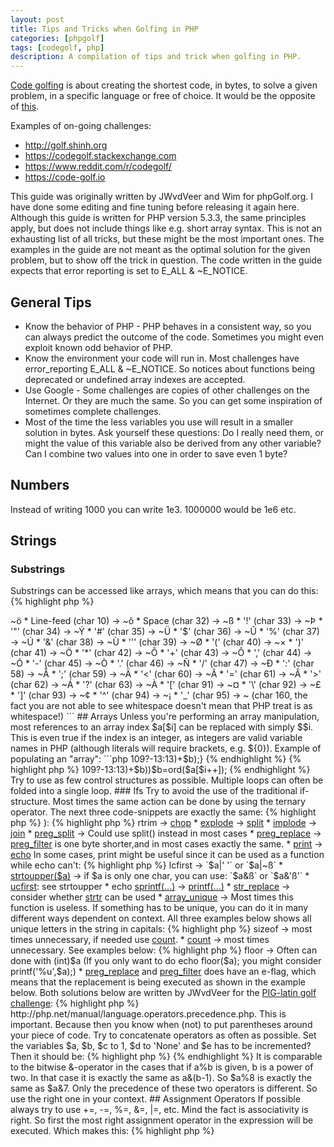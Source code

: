 ```yaml
---
layout: post
title: Tips and Tricks when Golfing in PHP
categories: [phpgolf]
tags: [codegolf, php]
description: A compilation of tips and trick when golfing in PHP.
---
```


<a href="https://en.wikipedia.org/wiki/Code_golf">Code golfing</a> is about creating the shortest code, in bytes, to solve a given problem, in a specific language or free of choice. It would be the opposite of <a href="https://xkcd.com/1960/">this</a>. 

Examples of on-going challenges:
* <a href="http://golf.shinh.org">http://golf.shinh.org</a>
* <a href="https://codegolf.stackexchange.com">https://codegolf.stackexchange.com</a>
* <a href="https://www.reddit.com/r/codegolf/">https://www.reddit.com/r/codegolf/</a>
* <a href="https://code-golf.io">https://code-golf.io</a>

This guide was originally written by JWvdVeer and Wim for phpGolf.org. I have done some editing and fine tuning before releasing it again here. Although this guide is written for PHP version 5.3.3, the same principles apply, but does not include things like e.g. short array syntax. This is not an exhausting list of all tricks, but these might be the most important ones. The examples in the guide are not meant as the optimal solution for the given problem, but to show off the trick in question. The code written in the guide expects that error reporting is set to E_ALL & ~E_NOTICE.

## General Tips

* Know the behavior of PHP - PHP behaves in a consistent way, so you can always predict the outcome of the code. Sometimes you might even exploit known odd behavior of PHP.
* Know the environment your code will run in. Most challenges have error_reporting E_ALL & ~E_NOTICE. So notices about functions being deprecated or undefined array indexes are accepted.
* Use Google - Some challenges are copies of other challenges on the Internet. Or they are much the same. So you can get some inspiration of sometimes complete challenges.
* Most of the time the less variables you use will result in a smaller solution in bytes. Ask yourself these questions: Do I really need them, or might the value of this variable also be derived from any other variable? Can I combine two values into one in order to save even 1 byte?


## Numbers

Instead of writing 1000 you can write 1e3. 1000000 would be 1e6 etc.

## Strings

### Substrings
Substrings can be accessed like arrays, which means that you can do this:
{% highlight php %}
<?$a="abc";echo$a[1]; # prints "b"
{% endhighlight %}

instead of this:
{% highlight php %}
<?$a="abc";echo substr($a,1,1); # prints "b"
{% endhighlight %}

### String inversion
Many strings doesn't need to be quoted when notices are turned off (~E_NOTICE), which means that that the following will work, thus saving 2 bytes:

{% highlight php %}
<?$a=HELLO;
{% endhighlight %}

This will however not work:
{% highlight php %}
<?$a=HELLO WORLD;
{% endhighlight %}

If you have a string with whitespace or characters that needs to be quoted, you can invert the string.

This code prints a newline, using 8 bytes:
{% highlight php %}
<?="\n";
{% endhighlight %}

This does the same thing using 7 bytes:
{% highlight php %}
<?="
";
{% endhighlight %}

And finally this does also the same, but using 6 bytes:

{% highlight php %}
<?=~õ;
{% endhighlight %}

Regular expressions are a good example of a kind of strings you can save bytes on using this trick.

Instead of doing this:
{% highlight php %}
<?=preg_filter('#(.)\1+#i','$1','Aa striing  wiith soomee reeduundaant chaars');
{% endhighlight %}

You could save 2 bytes doing this:
{% highlight php %}
<?=preg_filter(~Ü×ÑÖ£ÎÔÜ?,~ÛÎ,'Aa striing  wiith soomee reeduundaant chaars');
{% endhighlight %}

Make sure to set your text editor to latin1 (ISO-8859-1 or Windows-1252) instead of UTF8 otherwise you will save those inverted bytes as multi-bytes which will do the opposite of what we are trying to do here. 

Sometimes you can also invert the input to shorten your overall code.
  
A list of useful inverted characters: 
```
* Tab (char 9) -> ~ö
* Line-feed (char 10) -> ~õ
* Space (char 32) -> ~ß
* '!' (char 33) -> ~Þ
* '"' (char 34) -> ~Ý
* '#' (char 35) -> ~Ü
* '$' (char 36) -> ~Û
* '%' (char 37) -> ~Ú
* '&' (char 38) -> ~Ù
* ''' (char 39) -> ~Ø
* '(' (char 40) -> ~×
* ')' (char 41) -> ~Ö
* '*' (char 42) -> ~Õ
* '+' (char 43) -> ~Ô
* ',' (char 44) -> ~Ó
* '-' (char 45) -> ~Ò
* '.' (char 46) -> ~Ñ
* '/' (char 47) -> ~Ð
* ':' (char 58) -> ~Å
* ';' (char 59) -> ~Ä
* '<' (char 60) -> ~Ã
* '=' (char 61) -> ~Â
* '>' (char 62) -> ~Á
* '?' (char 63) -> ~À
* '[' (char 91) -> ~¤
* '\' (char 92) -> ~£
* ']' (char 93) -> ~¢
* '^' (char 94) -> ~¡
* '_' (char 95) -> ~  (char 160, the fact you are not able to see whitespace doesn't mean that PHP treat is as whitespace!)
```

## Arrays

Unless you're performing an array manipulation, most references to an array index $a[$i] can be replaced with simply $$i. This is even true if the index is an integer, as integers are valid variable names in PHP (although literals will require brackets, e.g. ${0}).

Example of populating an "array":
```php
<?for($i=0; $i<10; $i++) $$i = $i*2;
```

## Control Structures

### Braces
Know where you need brackets and where you don't. If a statement is only one line, you don't need brackets. Compare these two examples that print chars below 1000 that have a "9" in it.
{% highlight php %}
<?for(;++$i<1000;){if(is_int(strpos($i,'9'))){echo$i."\n";}}
{% endhighlight %}

{% highlight php %}
<?for(;++$i<1000;)if(is_int(strpos($i,'9')))echo$i."\n";
{% endhighlight %}

### Multiple statements

Often it happens that you have multiple statements inside an if statement:
{% highlight php %}
<?
if($c%4){
    $q++;
    print$a;
}
{% endhighlight %}

You can rewrite this as:
{% highlight php %}
<?if($c%4&&$q++)print$a;
{% endhighlight %}

Or even better:

{% highlight php %}
<?if($c%4)$q+=print$a;
{% endhighlight %}

Or as optimal as we know it:

{% highlight php %}
<?$c%4?$q+=print$a:0;
{% endhighlight %}

This works because print always returns 1.

### Loops
Never use while loops. For loops are always at least as short as a while loop, and most of the time shorter. The following code is a not very optimized version of rot13.
{% highlight php %}
<?$a="input";while($a[$i]){$b=ord($a[$i++]);echo chr(($b>109?-13:13)+$b);}
{% endhighlight %}

{% highlight php %}
<?for($a="input";$a[$i];print chr(($b>109?-13:13)+$b))$b=ord($a[$i++]);
{% endhighlight %}

Try to use as few control structures as possible. Multiple loops can often be folded into a single loop.

### Ifs
Try to avoid the use of the traditional if-structure. Most times the same action can be done by using the ternary operator. The next three code-snippets are exactly the same:
{% highlight php %}
<?if($i==2)++$j;
{% endhighlight %}

{% highlight php %}
<?$i==2?++$j:0; # Saves one byte.
{% endhighlight %}

{% highlight php %}
<?$i-2?:++$j; # Saves another two bytes, available since PHP 5.3
{% endhighlight %}

The following code prints the values of pow(3,n), n<10, starting with n=0:

{% highlight php %}
<?for(;$n++<9;)echo$a=3*$a?:1,"\n";
{% endhighlight %}

If you do have only an if (and no else), try to negate the condition. Since the middle part of the of ternary operator might be left out.

So:
{% highlight php %}
<?if($a==$b)doSomething();
{% endhighlight %}

Equals (Since PHP 5.3>):
{% highlight php %}
<?$a!=$b?:doSomething();
{% endhighlight %}

Even equals:
{% highlight php %}
<?$a!=$b||doSomething();
{% endhighlight %}

Since the associativity of this operator is left, nested ternary-operators should be preferable done in the true-action, since you otherwise have to use parentheses.
{% highlight php %}
<?$a=2;$b=3;print$a==$b?$a==27?$b!=30?:'This situation will never happen':'':'';
{% endhighlight %}

Same code, but false-based:
{% highlight php %}
<?$a=2;$b=3;print$a!=$b?:($a!=27?'':$b!=30)?'':'This situation will never happen';
{% endhighlight %}

Compare the examples below that both print all primes below 1000.
{% highlight php %}
1<?for($a=array(),$b=1;++$b<=1000;){foreach($a as$c)if($b%$c==0)continue 2;$a[]=$b;echo"\n".$b;}
{% endhighlight %}

{% highlight php %}
1<?for($a=array(),$b=1;++$b<=1000;){foreach($a as$c)continue($b%$c?0:2);$a[]=$b;echo"\n".$b;}
{% endhighlight %}

The whole if-structure can here be replaced with a ternary operator. Also try to avoid the need of keywords like 'break' and 'continue', since they need a lot of bytes, while it even might be done using a variable, that perhaps even might be used for other purposes.

Rewritten without *if* and *continue*, although this is far from the optimal solution:
{% highlight php %}
1<?for($a=array(),$b=1;$d=++$b<=1000;){foreach($a as$c)$b%$c?:$d=0;if($d){$a[]=$b;echo"\n".$b;}}
{% endhighlight %}

## Functions

You should (almost) never write your own functions. In most cases it is unnecessary and it costs a lot of bytes.
Some built-in functions in PHP should never be used. These are some examples with a better equivalent to the right.
    
* <a href="http://php.net/rtrim">rtrim</a> -> <a href="http://php.net/chop">chop</a>
* <a href="http://php.net/explode">explode</a> -> <a href="http://php.net/split">split</a>
* <a href="http://php.net/implode">implode</a> -> <a href="http://php.net/join">join</a>
* <a href="http://php.net/preg_split">preg_split</a> -> Could use split() instead in most cases
* <a href="http://php.net/preg_replace">preg_replace</a> -> <a href="http://php.net/preg_filter">preg_filter</a> is one byte shorter,and in most cases exactly the same.
* <a href="http://php.net/print">print</a> -> <a href="http://php.net/echo">echo</a>


In some cases, print might be useful since it can be used as a function while echo can't:
{% highlight php %}
<?for(;++$i<11;){echo str_repeat(' ',10-$i);for($a=0;$a<$i;)echo$a,(++$a-$i?' ':"\n");}
{% endhighlight %}

{% highlight php %}
<?for(;++$i<11;print"\n")for(print str_pad($a=0,11-$i,' ',0);++$a<$i;)echo" $a"; # echo instead of print would give an error
{% endhighlight %}

* <a href="http://php.net/lcfirst">lcfirst</a> -> `$a|' '` or `$a|~ß`
* <a href="http://php.net/strtoupper">strtoupper($a)</a> -> if $a is only one char, you can use: `$a&ß` or `$a&'ß'`
* <a href="http://php.net/ucfirst">ucfirst</a>: see strtoupper
* echo <a href="http://php.net/sprintf">sprintf(...)</a> -> <a href="http://php.net/printf">printf(...)</a>
* <a href="http://php.net/str_replace">str_replace</a> -> consider whether <a href="http://php.net/strtr">strtr</a> can be used
* <a href="http://php.net/array_unique">array_unique</a> -> Most times this function is useless. If something has to be unique, you can do it in many different ways dependent on context.


All three examples below shows all unique letters in the string in capitals:
{% highlight php %}
<?$b=array_unique(str_split(strtoupper('This is a string')));sort($b);if($b[0]==' ')unset($b[0]);echo join($b,"\n");
{% endhighlight %}

{% highlight php %}
<?for($a='This is a string';$b=$a[$i++];sort($c))@in_array($b&=ß,$c)?:$b==' '?:$c[]=$b;echo join($c,"\n");
{% endhighlight %}

{% highlight php %}
<?for($a=count_chars(strtoupper('This is a string'),3);$c=$a[$b++];)$c==' '?:$d[]=$c;echo join($d,"\n");
{% endhighlight %}

{% highlight php %}
<?for($a='This is a string';$b=$a[$i++];)$b==' '?:$c[$b&=ß]=$b;sort($c);echo join($c,"\n");
{% endhighlight %}

* <a href="http://php.net/sizeof">sizeof</a> -> most times unnecessary, if needed use <a href="http://php.net/count">count</a>.
* <a href="http://php.net/count">count</a> -> most times unnecessary. See examples below:

{% highlight php %}
<?for($a=array(5,24,89);$i<count($a);)echo$a[+$i++],"\n";
{% endhighlight %}

{% highlight php %}
<?for($a=array(5,24,89);$b=$a[+$i++];)echo"$b\n";
{% endhighlight %}


* <a href="http://php.net/floor">floor</a> -> Often can done with (int)$a (If you only want to do echo floor($a); you might consider printf('%u',$a);)
* <a href="http://php.net/preg_replace">preg_replace</a> and <a href="http://php.net/preg_filter">preg_filter</a> does have an e-flag, which means that the replacement is being executed as shown in the example below.


Both solutions below are written by JWvdVeer for the <a href="http://stackoverflow.com/questions/3190914/code-golf-pig-latin">PIG-latin golf challenge</a>:
{% highlight php %}
<?foreach(split(~ß,SENTENCE)as$a)echo($b++?~ß:'').(strpos(' aeuio',$a[0])?$a.w:substr($a,1).$a[0]).ay;
{% endhighlight %}

{% highlight php %}
<?=preg_filter('#b(([aioue]w*)|(w)(w*))b#ie','"$2"?"$2way":"$4$3ay"',SENTENCE);
{% endhighlight %}

The second solution is much shorter than the first. It even can handle strings with punctuation.


## Operators

### Precedence
Know the precedence of operators. A table with information about the precedence can be found at: <a href="http://php.net/manual/language.operators.precedence.php">http://php.net/manual/language.operators.precedence.php</a>. This is important. Because then you know when (not) to put parentheses around your piece of code.
Try to concatenate operators as often as possible. Set the variables $a, $b, $c to 1, $d to 'None' and $e has to be incremented? Then it should be:

{% highlight php %}
<?condition?$e+=$a=$b=$c=1|$d=None:0;
{% endhighlight %}

Not:
{% highlight php %}
<?if(condition){++$e;$a=$b=$c=1;$d=None;}
{% endhighlight %}

Or incremented $b with $c, then added to $a, and showing whether $a is odd or even after that increment?
{% highlight php %}
<?echo'$a is ',(1&$a+=$b+=$c)?odd:even;
{% endhighlight %}

### Modulo operator (%)

Modulo is a really useful operator for doing actions that only have to be done once in so many times in a loop or with some given condition. The condition to the loop can be a variable you can use for this purpose.

So if something has to be done every each 9th iteration:
{% highlight php %}
<?for(;$i<100;)++$i%9?:doSomething();>
{% endhighlight %}

It is comparable to the bitwise &-operator in the cases that if a%b is given, b is a power of two. In that case it is exactly the same as a&(b-1). So $a%8 is exactly the same as $a&7. Only the precedence of these two operators is different. So use the right one in your context.


## Assignment Operators

If possible always try to use +=, -=, %=, &=, |=, etc.
Mind the fact is associativity is right. So first the most right assignment operator in the expression will be executed.

Which makes this:
{% highlight php %}
<?$a+=$b%=2;
{% endhighlight %}

exactly the same as:
{% highlight php %}
<?$b%=2;$a+=$b;
{% endhighlight %}

But not the same as:
{% highlight php %}
<?$a+=$b;$b%=2;
{% endhighlight %}

## Bitwise

### Bitwise XOR (^)
Bitwise XOR for integers is a replacement for !=

Numeric example:
{% highlight php %}
<?$i!=7?:print'$i is seven';
{% endhighlight %}

Equals:
{% highlight php %}
<?$i^7?:print'$i is seven';
{% endhighlight %}

On strings it might be very useful to determine whether the given character equals a given char. This can be done by XOR the given char to '0', since '0' evaluates false.

Example check whether char equals '_':
{% highlight php %}
<?$c=_;echo'Char is '.($c^o?'not ':'').'an underscore';
{% endhighlight %}
This trick only can be used on one char. Since '0' evaluates false, but '00...' evaluates true.

### Bitwise OR (|)
Used for several purposes. One of them is converting letters to lowercase (see strtolower and lcfirst in section *functions*).
Mind the fact that $int|$nonNumericString==$int==true. Sometimes this might be useful, because you don't need a semicolon instead and your code might be written in one expression (for example in a ternary-operator).

### Bitwise NOT (~)
Covered in the *String* section.
